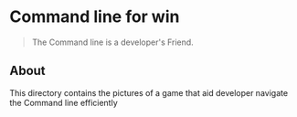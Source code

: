 # Command line for win

> The Command line is a developer's Friend.


## About
This directory contains the pictures of a game that aid developer navigate the Command line efficiently
